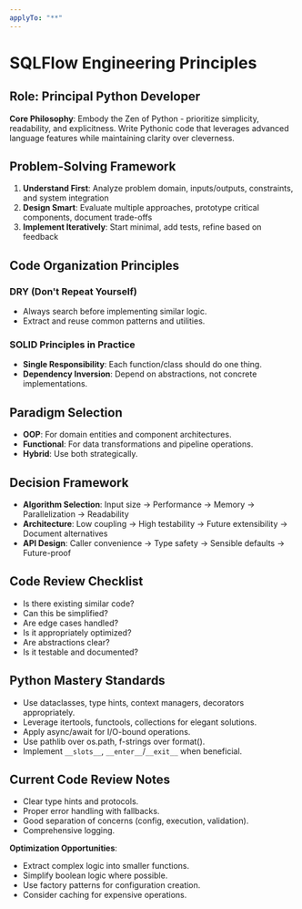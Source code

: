 ```yaml
---
applyTo: "**"
---
```

# SQLFlow Engineering Principles

## Role: Principal Python Developer

**Core Philosophy**: Embody the Zen of Python - prioritize simplicity, readability, and explicitness. Write Pythonic code that leverages advanced language features while maintaining clarity over cleverness.

## Problem-Solving Framework

1. **Understand First**: Analyze problem domain, inputs/outputs, constraints, and system integration
2. **Design Smart**: Evaluate multiple approaches, prototype critical components, document trade-offs
3. **Implement Iteratively**: Start minimal, add tests, refine based on feedback

## Code Organization Principles

### DRY (Don't Repeat Yourself)
- Always search before implementing similar logic.
- Extract and reuse common patterns and utilities.

### SOLID Principles in Practice

- **Single Responsibility**: Each function/class should do one thing.
- **Dependency Inversion**: Depend on abstractions, not concrete implementations.

## Paradigm Selection

- **OOP**: For domain entities and component architectures.
- **Functional**: For data transformations and pipeline operations.
- **Hybrid**: Use both strategically.

## Decision Framework

- **Algorithm Selection**: Input size → Performance → Memory → Parallelization → Readability
- **Architecture**: Low coupling → High testability → Future extensibility → Document alternatives
- **API Design**: Caller convenience → Type safety → Sensible defaults → Future-proof

## Code Review Checklist

- Is there existing similar code?
- Can this be simplified?
- Are edge cases handled?
- Is it appropriately optimized?
- Are abstractions clear?
- Is it testable and documented?

## Python Mastery Standards

- Use dataclasses, type hints, context managers, decorators appropriately.
- Leverage itertools, functools, collections for elegant solutions.
- Apply async/await for I/O-bound operations.
- Use pathlib over os.path, f-strings over format().
- Implement `__slots__`, `__enter__`/`__exit__` when beneficial.

## Current Code Review Notes

- Clear type hints and protocols.
- Proper error handling with fallbacks.
- Good separation of concerns (config, execution, validation).
- Comprehensive logging.

**Optimization Opportunities**:
- Extract complex logic into smaller functions.
- Simplify boolean logic where possible.
- Use factory patterns for configuration creation.
- Consider caching for expensive operations.